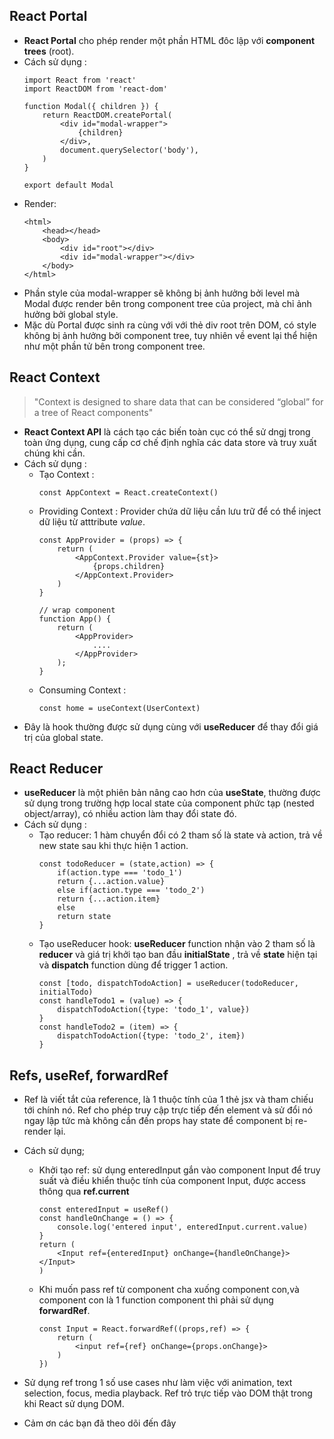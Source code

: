 ## React Portal
- **React Portal** cho phép render một phần HTML đôc lập với **component trees** (root).
- Cách sử dụng :
    ``` 
    import React from 'react'
    import ReactDOM from 'react-dom'

    function Modal({ children }) {
        return ReactDOM.createPortal(
            <div id="modal-wrapper">
                {children}
            </div>,
            document.querySelector('body'),
        )
    }

    export default Modal
    ```
- Render: 
    ```
    <html>
        <head></head>
        <body>
            <div id="root"></div>
            <div id="modal-wrapper"></div>
        </body>
    </html>
    ```
- Phần style của modal-wrapper sẽ không bị ảnh hưởng bởi level mà Modal được render bên trong component tree của project, mà chỉ ảnh hưởng bởi global style.
- Mặc dù Portal được sinh ra cùng với với thẻ div root trên DOM, có style không bị ảnh hưởng bởi component tree, tuy nhiên về event lại thể hiện như một phần tử bên trong component tree.

## React Context
> "Context is designed to share data that can be considered “global” for a tree of React components"
- **React Context API** là cách tạo các biến toàn cục có thể sử dngj trong toàn ứng dụng, cung cấp cơ chế định nghĩa các data store và truy xuất chúng khi cần. 
- Cách sử dụng :
  - Tạo Context :
    ```
    const AppContext = React.createContext()
    ```
  - Providing Context : Provider chứa dữ liệu cần lưu trữ để có thể inject dữ liệu từ atttribute *value*.
    ```
    const AppProvider = (props) => {
        return (
            <AppContext.Provider value={st}>
                {props.children}
            </AppContext.Provider>
        )
    }

    // wrap component 
    function App() {
        return (
            <AppProvider>
                ....
            </AppProvider>
        );
    }

    ```
  - Consuming Context : 
    ```
    const home = useContext(UserContext) 
    ```
- Đây là hook thường được sử dụng cùng với **useReducer** để thay đổi giá trị của global state. 

## React Reducer
- **useReducer** là một phiên bản nâng cao hơn của **useState**, thường được sử dụng trong trường hợp local state của component phức tạp (nested object/array), có nhiều action làm thay đổi state đó.
- Cách sử dụng : 
  - Tạo reducer: 1 hàm chuyển đổi có 2 tham số là state và action, trả về new state sau khi thực hiện 1 action.
    ```
    const todoReducer = (state,action) => {
        if(action.type === 'todo_1')
        return {...action.value}
        else if(action.type === 'todo_2')
        return {...action.item}
        else
        return state
    }
    ```
  - Tạo useReducer hook: **useReducer** function nhận vào 2 tham số là **reducer** và giá trị khởi tạo ban đầu **initialState** , trả về **state** hiện tại và **dispatch** function dùng để trigger 1 action. 
    ```
    const [todo, dispatchTodoAction] = useReducer(todoReducer, initialTodo)
    const handleTodo1 = (value) => {
        dispatchTodoAction({type: 'todo_1', value})
    }
    const handleTodo2 = (item) => {
        dispatchTodoAction({type: 'todo_2', item})
    }
    ```

## Refs, useRef, forwardRef
- Ref là viết tắt của reference, là 1 thuộc tính của 1 thẻ jsx và tham chiếu tới chính nó. Ref cho phép truy cập trực tiếp đến element và sử đổi nó ngay lập tức mà không cần đến props hay state để component bị re-render lại. 
- Cách sử dụng;
  - Khởi tạo ref: sử dụng enteredInput gắn vào component Input để truy suất và điều khiển thuộc tính của component Input, được access thông qua **ref.current** 
    ```
    const enteredInput = useRef()
    const handleOnChange = () => {
        console.log('entered input', enteredInput.current.value)
    }
    return (
        <Input ref={enteredInput} onChange={handleOnChange}></Input>
    )
    ```
  - Khi muốn pass ref từ component cha xuống component con,và component con là 1 function component thì phải sử dụng **forwardRef**.
    ```
    const Input = React.forwardRef((props,ref) => {
        return (
            <input ref={ref} onChange={props.onChange}>
        )
    })
    ```
- Sử dụng ref trong 1 số use cases như làm việc với animation, text selection, focus, media playback. Ref trỏ trực tiếp vào DOM thật trong khi React sử dụng DOM. 

- Cảm ơn các bạn đã theo dõi đến đây